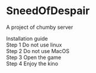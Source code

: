 # SneedOfDespair
A project of chumby server

Installation guide <br />
Step 1 Do not use linux <br />
Step 2 Do not use MacOS <br />
Step 3 Open the game <br />
Step 4 Enjoy the kino <br />
